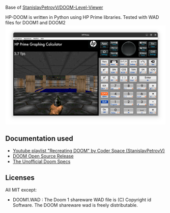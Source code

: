 Base of [StanislavPetrovV/DOOM-Level-Viewer](https://github.com/StanislavPetrovV/DOOM-Level-Viewer)

HP-DOOM is written in Python using HP Prime libraries. Tested with WAD files for DOOM1 and DOOM2
![doom](/sreenshots/0.png)

## Documentation used
- [Youtube playlist "Recreating DOOM" by Coder Space (StanislavPetrovV)](https://youtube.com/playlist?list=PLi77irUVkDasNAYQPr3N8nVcJLQAlANva)
- [DOOM Open Source Release](https://github.com/id-Software/DOOM)
- [The Unofficial Doom Specs](https://www.gamers.org/dhs/helpdocs/dmsp1666.html)

## Licenses
All MIT except:
- DOOM1.WAD : The Doom 1 shareware WAD file is (C) Copyright id Software. The DOOM shareware wad is freely distributable.
